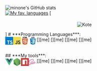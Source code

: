 ![minone's GitHub stats](https://github-readme-stats.vercel.app/api?username=minone-1&show_icons=true&theme=radical)<br/>
[![My fav. languages](https://github-readme-stats.vercel.app/api/top-langs/?username=minone-1&layout=compact&theme=radical&hide_title=true)](https://github.com/anuraghazra/github-readme-stats)
[<p align="center">
<img width="30px" alt="Kote" align="middle" src="https://github.githubassets.com/images/icons/emoji/octocat.png" />
</p>]
# ***Programming Languages***:<br/>
[<img width="25px" alt="ts" align="left" src="https://raw.githubusercontent.com/github/explore/80688e429a7d4ef2fca1e82350fe8e3517d3494d/topics/typescript/typescript.png" />][me]
[<img width="25px" alt="js" align="left" src="https://raw.githubusercontent.com/github/explore/80688e429a7d4ef2fca1e82350fe8e3517d3494d/topics/javascript/javascript.png" />][me]
[<img width="25px" alt="html" align="left" src="https://raw.githubusercontent.com/github/explore/80688e429a7d4ef2fca1e82350fe8e3517d3494d/topics/html/html.png" />][me]
[<img width="25px" alt="css" align="left" src="https://raw.githubusercontent.com/github/explore/80688e429a7d4ef2fca1e82350fe8e3517d3494d/topics/css/css.png" />][me]
<br/>
<br/>
<br/>
## ***My tools***:<br/>
[<img width="25px" align="left" src="https://raw.githubusercontent.com/github/explore/80688e429a7d4ef2fca1e82350fe8e3517d3494d/topics/vue/vue.png" alt='Vue3' />][me]
[<img width="25px" alt="NodeJS" align="left" src="https://raw.githubusercontent.com/github/explore/80688e429a7d4ef2fca1e82350fe8e3517d3494d/topics/nodejs/nodejs.png" />][me]
[<img width="25px" alt="npm" align="left" src="https://raw.githubusercontent.com/github/explore/80688e429a7d4ef2fca1e82350fe8e3517d3494d/topics/npm/npm.png" />][me]
[<img width="25px" alt="scss" align="left" src="https://raw.githubusercontent.com/github/explore/80688e429a7d4ef2fca1e82350fe8e3517d3494d/topics/sass/sass.png" />][me]

[me]:https://github.com/minone-1







